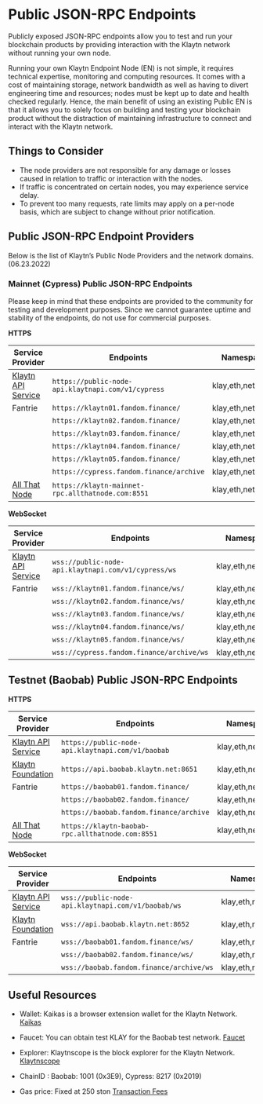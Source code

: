 # Public JSON-RPC Endpoints

Publicly exposed JSON-RPC endpoints allow you to test and run your blockchain products by providing interaction with the Klaytn network without running your own node.

Running your own Klaytn Endpoint Node (EN) is not simple, it requires technical expertise, monitoring and computing resources. It comes with a cost of maintaining storage, network bandwidth as well as having to divert engineering time and resources; nodes must be kept up to date and health checked regularly. Hence, the main benefit of using an existing Public EN is that it allows you to solely focus on building and testing your blockchain product without the distraction of maintaining infrastructure to connect and interact with the Klaytn network.
 
## Things to Consider

- The node providers are not responsible for any damage or losses caused in relation to traffic or interaction with the nodes.
- If traffic is concentrated on certain nodes, you may experience service delay.
- To prevent too many requests, rate limits may apply on a per-node basis, which are subject to change without prior notification.

## Public JSON-RPC Endpoint Providers

Below is the list of Klaytn’s Public Node Providers and the network domains. (06.23.2022)

### Mainnet (Cypress) Public JSON-RPC Endpoints

Please keep in mind that these endpoints are provided to the community for testing and development purposes.
Since we cannot guarantee uptime and stability of the endpoints, do not use for commercial purposes.

**HTTPS**

|Service Provider|Endpoints|Namespaces|Type|
|---|---|---|---|
|[Klaytn API Service](https://www.klaytnapi.com/)| `https://public-node-api.klaytnapi.com/v1/cypress`|klay,eth,net,debug|Full|
|Fantrie|`https://klaytn01.fandom.finance/`|klay,eth,net,debug|Full|
||`https://klaytn02.fandom.finance/`|klay,eth,net,debug|Full|
||`https://klaytn03.fandom.finance/`|klay,eth,net,debug|Full|
||`https://klaytn04.fandom.finance/`|klay,eth,net,debug|Full|
||`https://klaytn05.fandom.finance/`|klay,eth,net,debug|Full|
||`https://cypress.fandom.finance/archive`|klay,eth,net,debug|Archive|
|[All That Node](www.allthatnode.com)|`https://klaytn-mainnet-rpc.allthatnode.com:8551`|klay,eth,net|Full|

**WebSocket** 

|Service Provider|Endpoints|Namespaces|Type|
|---|---|---|---|
|[Klaytn API Service](https://www.klaytnapi.com/)| `wss://public-node-api.klaytnapi.com/v1/cypress/ws`|klay,eth,net,debug|Full|
|Fantrie|`wss://klaytn01.fandom.finance/ws/`|klay,eth,net,debug|Full|
||`wss://klaytn02.fandom.finance/ws/`|klay,eth,net,debug|Full|
||`wss://klaytn03.fandom.finance/ws/`|klay,eth,net,debug|Full|
||`wss://klaytn04.fandom.finance/ws/`|klay,eth,net,debug|Full|
||`wss://klaytn05.fandom.finance/ws/`|klay,eth,net,debug|Full|
||`wss://cypress.fandom.finance/archive/ws`|klay,eth,net,debug|Archive|


## Testnet (Baobab) Public JSON-RPC Endpoints

**HTTPS**

|Service Provider|Endpoints|Namespaces|Type|
|---|---|---|---|
|[Klaytn API Service](https://www.klaytnapi.com/)| `https://public-node-api.klaytnapi.com/v1/baobab`|klay,eth,net,debug|Full|
|[Klaytn Foundation](https://www.klaytn.foundation)|`https://api.baobab.klaytn.net:8651`|klay,eth,net|Full|
|Fantrie|`https://baobab01.fandom.finance/`|klay,eth,net,debug|Full|
||`https://baobab02.fandom.finance/`|klay,eth,net,debug|Full|
||`https://baobab.fandom.finance/archive`|klay,eth,net,debug|Archive|
|[All That Node](www.allthatnode.com)|`https://klaytn-baobab-rpc.allthatnode.com:8551`|klay,eth,net|Full|

**WebSocket** 

|Service Provider|Endpoints|Namespaces|Type|
|---|---|---|---|
|[Klaytn API Service](https://www.klaytnapi.com/)| `wss://public-node-api.klaytnapi.com/v1/baobab/ws`|klay,eth,net,debug|Full|
|[Klaytn Foundation](https://www.klaytn.foundation)|`wss://api.baobab.klaytn.net:8652`|klay,eth,net|Full|
|Fantrie|`wss://baobab01.fandom.finance/ws/`|klay,eth,net,debug|Full|
||`wss://baobab02.fandom.finance/ws/`|klay,eth,net,debug|Full|
||`wss://baobab.fandom.finance/archive/ws`|klay,eth,net,debug|Archive|

## Useful Resources 

- Wallet: Kaikas is a browser extension wallet for the Klaytn Network.
[Kaikas](https://docs.klaytn.foundation/dapp/developer-tools/kaikas)

- Faucet: You can obtain test KLAY for the Baobab test network. 
[Faucet](https://docs.klaytn.foundation/dapp/developer-tools/klaytn-wallet#how-to-receive-baobab-testnet-klay)

- Explorer: Klaytnscope is the block explorer for the Klaytn Network.
[Klaytnscope](https://docs.klaytn.foundation/dapp/developer-tools/klaytnscope)

- ChainID : Baobab: 1001 (0x3E9), Cypress: 8217 (0x2019)

- Gas price: Fixed at 250 ston
[Transaction Fees](https://docs.klaytn.com/klaytn/design/transaction-fees)

